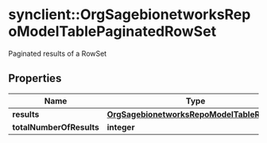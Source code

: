 # synclient::OrgSagebionetworksRepoModelTablePaginatedRowSet

Paginated results of a RowSet

## Properties
Name | Type | Description | Notes
------------ | ------------- | ------------- | -------------
**results** | [**OrgSagebionetworksRepoModelTableRowSet**](org.sagebionetworks.repo.model.table.RowSet.md) |  | [optional] 
**totalNumberOfResults** | **integer** |  | [optional] 


